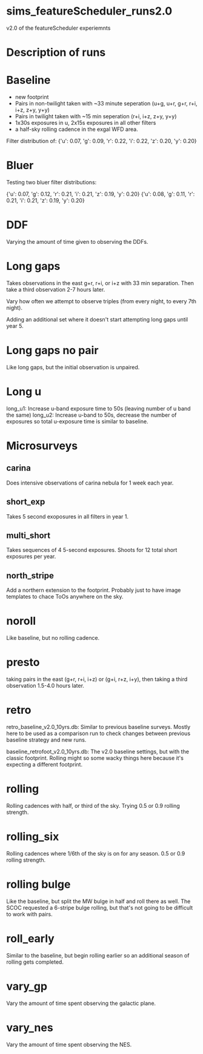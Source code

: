 # sims_featureScheduler_runs2.0
v2.0 of the featureScheduler experiemnts


# Description of runs

# Baseline

* new footprint
* Pairs in non-twilight taken with ~33 minute seperation (u+g, u+r, g+r, r+i, i+z, z+y, y+y)
* Pairs in twilight taken with ~15 min seperation (r+i, i+z, z+y, y+y)
* 1x30s exposures in u, 2x15s exposures in all other filters
* a half-sky rolling cadence in the exgal WFD area.

Filter distribution of:  {'u': 0.07, 'g': 0.09, 'r': 0.22, 'i': 0.22, 'z': 0.20, 'y': 0.20}


# Bluer

Testing two bluer filter distributions:

{'u': 0.07, 'g': 0.12, 'r': 0.21, 'i': 0.21, 'z': 0.19, 'y': 0.20}
{'u': 0.08, 'g': 0.11, 'r': 0.21, 'i': 0.21, 'z': 0.19, 'y': 0.20}

# DDF

Varying the amount of time given to observing the DDFs.

# Long gaps

Takes observations in the east g+r, r+i, or i+z with 33 min separation. Then take a third observation 2-7 hours later.

Vary how often we attempt to observe triples (from every night, to every 7th night).

Adding an additional set where it doesn't start attempting long gaps until year 5.

# Long gaps no pair

Like long gaps, but the initial observation is unpaired. 

# Long u

long_u1:  Increase u-band exposure time to 50s (leaving number of u band the same)
long_u2:  Increase u-band to 50s, decrease the number of exposures so total u-exposure time is similar to baseline.

# Microsurveys

## carina

Does intensive observations of carina nebula for 1 week each year.

## short_exp

Takes 5 second exoposures in all filters in year 1.

## multi_short

Takes sequences of 4 5-second exposures. Shoots for 12 total short exposures per year.

## north_stripe

Add a northern extension to the footprint. Probably just to have image templates to chace ToOs anywhere on the sky.

# noroll

Like baseline, but no rolling cadence.

# presto

taking pairs in the east (g+r, r+i, i+z) or (g+i, r+z, i+y), then taking a third observation 1.5-4.0 hours later. 


# retro

retro_baseline_v2.0_10yrs.db: Similar to previous baseline surveys. Mostly here to be used as a comparison run to check changes between previous baseline strategy and new runs.

baseline_retrofoot_v2.0_10yrs.db:  The v2.0 baseline settings, but with the classic footprint. Rolling might so some wacky things here because it's expecting a different footprint.

# rolling

Rolling cadences with half, or third of the sky. Trying 0.5 or 0.9 rolling strength.

# rolling_six

Rolling cadences where 1/6th of the sky is on for any season. 0.5 or 0.9 rolling strength.

# rolling bulge

Like the baseline, but split the MW bulge in half and roll there as well. The SCOC requested a 6-stripe bulge rolling, but that's not going to be difficult to work with pairs. 

# roll_early

Similar to the baseline, but begin rolling earlier so an additional season of rolling gets completed. 

# vary_gp

Vary the amount of time spent observing the galactic plane.

# vary_nes

Vary the amount of time spent observing the NES.

